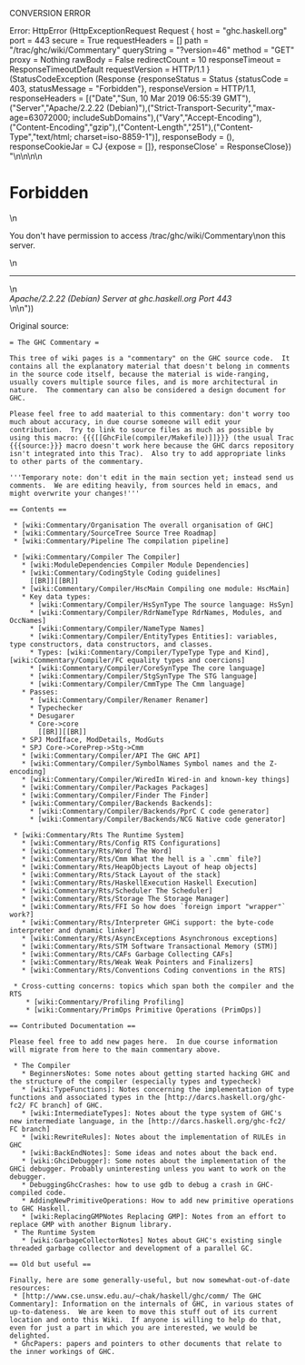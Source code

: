 CONVERSION ERROR

Error: HttpError (HttpExceptionRequest Request {
  host                 = "ghc.haskell.org"
  port                 = 443
  secure               = True
  requestHeaders       = []
  path                 = "/trac/ghc/wiki/Commentary"
  queryString          = "?version=46"
  method               = "GET"
  proxy                = Nothing
  rawBody              = False
  redirectCount        = 10
  responseTimeout      = ResponseTimeoutDefault
  requestVersion       = HTTP/1.1
}
 (StatusCodeException (Response {responseStatus = Status {statusCode = 403, statusMessage = "Forbidden"}, responseVersion = HTTP/1.1, responseHeaders = [("Date","Sun, 10 Mar 2019 06:55:39 GMT"),("Server","Apache/2.2.22 (Debian)"),("Strict-Transport-Security","max-age=63072000; includeSubDomains"),("Vary","Accept-Encoding"),("Content-Encoding","gzip"),("Content-Length","251"),("Content-Type","text/html; charset=iso-8859-1")], responseBody = (), responseCookieJar = CJ {expose = []}, responseClose' = ResponseClose}) "<!DOCTYPE HTML PUBLIC \"-//IETF//DTD HTML 2.0//EN\">\n<html><head>\n<title>403 Forbidden</title>\n</head><body>\n<h1>Forbidden</h1>\n<p>You don't have permission to access /trac/ghc/wiki/Commentary\non this server.</p>\n<hr>\n<address>Apache/2.2.22 (Debian) Server at ghc.haskell.org Port 443</address>\n</body></html>\n"))

Original source:

```trac
= The GHC Commentary =

This tree of wiki pages is a "commentary" on the GHC source code.  It contains all the explanatory material that doesn't belong in comments in the source code itself, because the material is wide-ranging, usually covers multiple source files, and is more architectural in nature.  The commentary can also be considered a design document for GHC.

Please feel free to add maaterial to this commentary: don't worry too much about accuracy, in due course someone will edit your contribution.  Try to link to source files as much as possible by using this macro: {{{[[GhcFile(compiler/Makefile)]]}}} (the usual Trac {{{source:}}} macro doesn't work here because the GHC darcs repository isn't integrated into this Trac).  Also try to add appropriate links to other parts of the commentary.

'''Temporary note: don't edit in the main section yet; instead send us comments.  We are editing heavily, from sources held in emacs, and might overwrite your changes!'''

== Contents ==

 * [wiki:Commentary/Organisation The overall organisation of GHC]
 * [wiki:Commentary/SourceTree Source Tree Roadmap]
 * [wiki:Commentary/Pipeline The compilation pipeline]

 * [wiki:Commentary/Compiler The Compiler]
   * [wiki:ModuleDependencies Compiler Module Dependencies]
   * [wiki:Commentary/CodingStyle Coding guidelines]
     [[BR]][[BR]]
   * [wiki:Commentary/Compiler/HscMain Compiling one module: HscMain]
   * Key data types:
     * [wiki:Commentary/Compiler/HsSynType The source language: HsSyn] 
     * [wiki:Commentary/Compiler/RdrNameType RdrNames, Modules, and OccNames]
     * [wiki:Commentary/Compiler/NameType Names]
     * [wiki:Commentary/Compiler/EntityTypes Entities]: variables, type constructors, data constructors, and classes.
     * Types: [wiki:Commentary/Compiler/TypeType Type and Kind], [wiki:Commentary/Compiler/FC equality types and coercions]
     * [wiki:Commentary/Compiler/CoreSynType The core language]
     * [wiki:Commentary/Compiler/StgSynType The STG language]
     * [wiki:Commentary/Compiler/CmmType The Cmm language]
   * Passes:
     * [wiki:Commentary/Compiler/Renamer Renamer]
     * Typechecker
     * Desugarer
     * Core->core
       [[BR]][[BR]]
   * SPJ ModIface, ModDetails, ModGuts
   * SPJ Core->CorePrep->Stg->Cmm
   * [wiki:Commentary/Compiler/API The GHC API]
   * [wiki:Commentary/Compiler/SymbolNames Symbol names and the Z-encoding]
   * [wiki:Commentary/Compiler/WiredIn Wired-in and known-key things]
   * [wiki:Commentary/Compiler/Packages Packages]
   * [wiki:Commentary/Compiler/Finder The Finder]
   * [wiki:Commentary/Compiler/Backends Backends]:
     * [wiki:Commentary/Compiler/Backends/PprC C code generator]
     * [wiki:Commentary/Compiler/Backends/NCG Native code generator]
  
 * [wiki:Commentary/Rts The Runtime System]
   * [wiki:Commentary/Rts/Config RTS Configurations]
   * [wiki:Commentary/Rts/Word The Word]
   * [wiki:Commentary/Rts/Cmm What the hell is a `.cmm` file?]
   * [wiki:Commentary/Rts/HeapObjects Layout of heap objects]
   * [wiki:Commentary/Rts/Stack Layout of the stack]
   * [wiki:Commentary/Rts/HaskellExecution Haskell Execution]
   * [wiki:Commentary/Rts/Scheduler The Scheduler]
   * [wiki:Commentary/Rts/Storage The Storage Manager]
   * [wiki:Commentary/Rts/FFI So how does `foreign import "wrapper"` work?]
   * [wiki:Commentary/Rts/Interpreter GHCi support: the byte-code interpreter and dynamic linker]
   * [wiki:Commentary/Rts/AsyncExceptions Asynchronous exceptions]
   * [wiki:Commentary/Rts/STM Software Transactional Memory (STM)]
   * [wiki:Commentary/Rts/CAFs Garbage Collecting CAFs]
   * [wiki:Commentary/Rts/Weak Weak Pointers and Finalizers]
   * [wiki:Commentary/Rts/Conventions Coding conventions in the RTS]

 * Cross-cutting concerns: topics which span both the compiler and the RTS
    * [wiki:Commentary/Profiling Profiling]
    * [wiki:Commentary/PrimOps Primitive Operations (PrimOps)]

== Contributed Documentation ==

Please feel free to add new pages here.  In due course information will migrate from here to the main commentary above.

 * The Compiler
   * BeginnersNotes: Some notes about getting started hacking GHC and the structure of the compiler (especially types and typecheck)
   * [wiki:TypeFunctions]: Notes concerning the implementation of type functions and associated types in the [http://darcs.haskell.org/ghc-fc2/ FC branch] of GHC.
   * [wiki:IntermediateTypes]: Notes about the type system of GHC's new intermediate language, in the [http://darcs.haskell.org/ghc-fc2/ FC branch]
   * [wiki:RewriteRules]: Notes about the implementation of RULEs in GHC
   * [wiki:BackEndNotes]: Some ideas and notes about the back end.
   * [wiki:GhciDebugger]: Some notes about the implementation of the GHCi debugger. Probably uninteresting unless you want to work on the debugger.
   * DebuggingGhcCrashes: how to use gdb to debug a crash in GHC-compiled code.
   * AddingNewPrimitiveOperations: How to add new primitive operations to GHC Haskell.
   * [wiki:ReplacingGMPNotes Replacing GMP]: Notes from an effort to replace GMP with another Bignum library.
 * The Runtime System
   * [wiki:GarbageCollectorNotes] Notes about GHC's existing single threaded garbage collector and development of a parallel GC.
 
== Old but useful ==

Finally, here are some generally-useful, but now somewhat-out-of-date resources:
 * [http://www.cse.unsw.edu.au/~chak/haskell/ghc/comm/ The GHC Commentary]: Information on the internals of GHC, in various states of up-to-dateness.  We are keen to move this stuff out of its current location and onto this Wiki.  If anyone is willing to help do that, even for just a part in which you are interested, we would be delighted.
 * GhcPapers: papers and pointers to other documents that relate to the inner workings of GHC.


```
